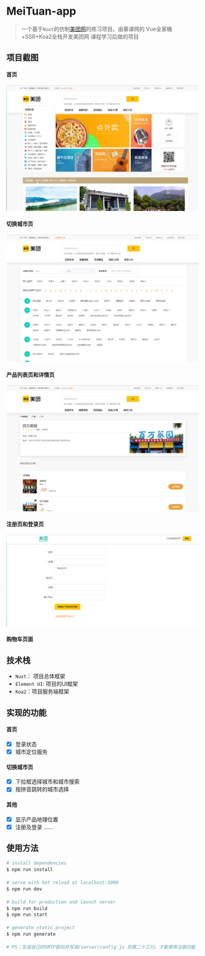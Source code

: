 # MeiTuan-app

>  一个基于`Nuxt`的仿制[美团网](https://bj.meituan.com/?pcstyle=1&cevent=imt%2Fft%2Fpc)的练习项目。由慕课网的 Vue全家桶+SSR+Koa2全栈开发美团网 课程学习后做的项目

## 项目截图
#### 首页
![index](./assets/img/index.png)
#### 切换城市页
![changeCity](./assets/img/changeCity.png)
#### 产品列表页和详情页
![detail](./assets/img/detail.png)
#### 注册页和登录页
![register](./assets/img/register.png)
#### 购物车页面

## 技术栈
* `Nuxt`： 项目总体框架
* `Element UI`: 项目的UI框架
* `Koa2`：项目服务端框架

## 实现的功能
#### 首页
- [x] 登录状态
- [x] 城市定位服务
#### 切换城市页
- [x] 下拉框选择城市和城市搜索
- [x] 按拼音跳转的城市选择
#### 其他
- [x] 显示产品地理位置
- [x] 注册及登录
......

## 使用方法

``` bash
# install dependencies
$ npm run install

# serve with hot reload at localhost:3000
$ npm run dev

# build for production and launch server
$ npm run build
$ npm run start

# generate static project
$ npm run generate

# PS：生成自己的SMTP密码并写进/server/config.js 的第二十三行，才能使用注册功能
```

